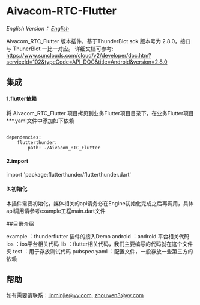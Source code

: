 # Aivacom-RTC-Flutter

*English Version： [English](README.en.md)*

Aivacom_RTC_Flutter 版本插件，基于ThunderBlot sdk 版本号为 2.8.0，接口与 ThunerBlot 一比一对应。
详细文档可参考: https://www.sunclouds.com/cloud/v2/developer/doc.htm?serviceId=102&typeCode=API_DOC&title=Android&version=2.8.0

## 集成
#### 1.flutter依赖

将 Aivacom_RTC_Flutter 项目拷贝到业务Flutter项目目录下，在业务Flutter项目***.yaml文件中添加如下依赖

```

dependencies:
    flutterthunder:
        path: ./Aivacom_RTC_Flutter

```

#### 2.import

import 'package:flutterthunder/flutterthunder.dart'

#### 3.初始化

本插件需要初始化，媒体相关的api请务必在Engine初始化完成之后再调用，具体api调用请参考example工程main.dart文件

##目录介绍

example ：thunderflutter 插件的接入Demo
android ：android 平台相关代码
ios ：ios平台相关代码
lib ：flutter相关代码，我们主要编写的代码就在这个文件夹
test ：用于存放测试代码
pubspec.yaml ：配置文件，一般存放一些第三方的依赖

## 帮助
如有需要请联系：linminjie@yy.com, zhouwen3@yy.com

